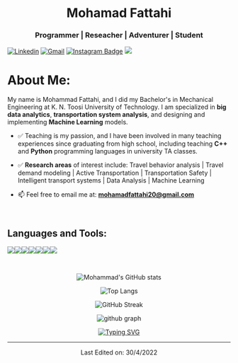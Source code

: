 <h1 align="center"> Mohamad Fattahi </h1>
<h3 align="center">Programmer | Reseacher | Adventurer | Student </h3>
<p align="Center">

[![Linkedin](https://img.shields.io/badge/-LinkedIn-blue?style=flat&logo=Linkedin&logoColor=white)](https://www.linkedin.com/in/mohamadfattahi/)
[![Gmail](https://img.shields.io/badge/-Gmail-c14438?style=flat&logo=Gmail&logoColor=white)](mailto:mohamadfattahi20@gmail.com)
[![Instagram Badge](https://img.shields.io/badge/-Instagram-purple?logo=instagram&logoColor=white&link=https://instagram.com/mohamad.ism/)](https://www.instagram.com/mohamad.ism)
<img src="https://komarev.com/ghpvc/?username=MoFattahi&style=plastic"/>


<h1> About Me:</h1>

My name is Mohammad Fattahi, and I did my Bachelor's in Mechanical Engineering at K. N. Toosi University of Technology. I am specialized in **big data analytics**, **transportation system analysis**, and designing and implementing **Machine Learning** models. <br>


- ✅ Teaching is my passion, and I have been involved in many teaching experiences since graduating from high school, including teaching **C++** and **Python** programming languages in university TA classes.

- ✅ **Research areas** of interest include:
Travel behavior analysis | Travel demand modeling | Active Transportation | Transportation Safety | Intelligent transport systems | Data Analysis | Machine Learning

- 📫 Feel free to email me at: **mohamadfattahi20@gmail.com**

<br>

<h2 align="left">Languages and Tools:</h2>
<p align="left"><img src="https://img.icons8.com/color/48/4a90e2/python--v1.png"/><img src="https://img.icons8.com/color/48/4a90e2/c-plus-plus-logo.png"/><img src="https://img.icons8.com/fluency/48/matlab.png"/><img src="https://img.icons8.com/color/48/4a90e2/java-coffee-cup-logo--v1.png"/><img src="https://img.icons8.com/color/48/4a90e2/visual-studio-code-2019.png"/><img src="https://img.icons8.com/color/48/4a90e2/git.png"/><img src="https://img.icons8.com/fluent/48/4a90e2/github.png"/> </p>

<br>
<div align="center">

![Mohammad's GitHub stats](https://github-readme-stats.vercel.app/api?username=MoFattahi&theme=nord&show_icons=true&card_width=300&card_height=400&align=center)
  
  
![Top Langs](https://github-readme-stats.vercel.app/api/top-langs/?username=MoFattahi&layout=default&theme=nord&hide=html&hide_border=true&card_width=400&card_height=300&align=center)
 
![GitHub Streak](http://github-readme-streak-stats.herokuapp.com?user=MoFattahi&theme=nord&hide_border=true&date_format=M%20j%5B%2C%20Y%5D&card_width=400&card_height=400)
  
![github graph](https://activity-graph.herokuapp.com/graph?username=MoFattahi&theme=nord&card_width=300&card_height=400)

[![Typing SVG](https://readme-typing-svg.herokuapp.com/?lines=Thanks+For+Visiting+My+Profile!!&center=true&color="FF0000"&card_width=300&card_height=400)](https://github.com/MoFattahi)

---

Last Edited on: 30/4/2022
